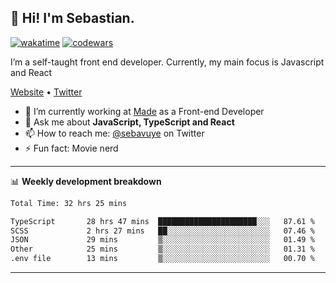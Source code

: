 ## 👋 Hi! I'm Sebastian.

[![wakatime](https://wakatime.com/badge/user/df0036c6-328a-4a39-be9b-e49417ed22a1.svg)](https://wakatime.com/@df0036c6-328a-4a39-be9b-e49417ed22a1)
[![codewars](https://www.codewars.com/users/sebavuye/badges/small)](https://www.codewars.com/users/sebavuye)

I’m a self-taught front end developer. Currently, my main focus is Javascript and React

[Website](https://sebastianvuye.be) • [Twitter](https://twitter.com/sebavuye)

- 🔭 I’m currently working at [Made](https://made.be/) as a Front-end Developer
- 💬 Ask me about **JavaScript, TypeScript and React**
- 📫 How to reach me: [@sebavuye](https://twitter.com/sebavuye) on Twitter
- ⚡ Fun fact: Movie nerd

-------

📊 **Weekly development breakdown**

<!--START_SECTION:waka-->

```txt
Total Time: 32 hrs 25 mins

TypeScript       28 hrs 47 mins  ██████████████████████░░░   87.61 %
SCSS             2 hrs 27 mins   ██░░░░░░░░░░░░░░░░░░░░░░░   07.46 %
JSON             29 mins         ▒░░░░░░░░░░░░░░░░░░░░░░░░   01.49 %
Other            25 mins         ▒░░░░░░░░░░░░░░░░░░░░░░░░   01.31 %
.env file        13 mins         ▒░░░░░░░░░░░░░░░░░░░░░░░░   00.70 %
```

<!--END_SECTION:waka-->
-------
